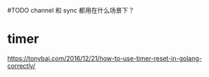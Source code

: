 

#TODO
channel 和 sync 都用在什么场景下？


# timer
https://tonybai.com/2016/12/21/how-to-use-timer-reset-in-golang-correctly/